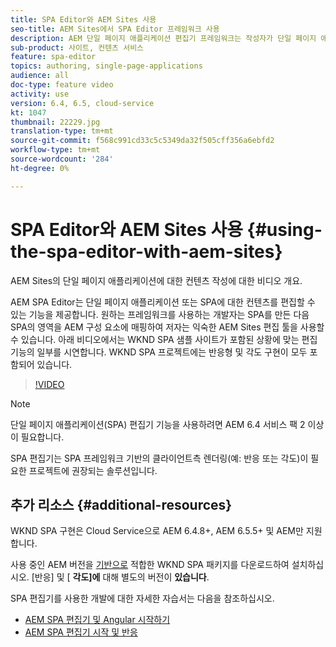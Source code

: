 ```yaml
---
title: SPA Editor와 AEM Sites 사용
seo-title: AEM Sites에서 SPA Editor 프레임워크 사용
description: AEM 단일 페이지 애플리케이션 편집기 프레임워크는 작성자가 단일 페이지 애플리케이션 또는 SPA에 대한 컨텐츠를 편집할 수 있는 기능을 제공합니다. 반응형 또는 각도 프레임워크를 사용하는 개발자는 SPA를 생성한 다음 SPA의 영역을 AEM 구성 요소에 매핑하여 작성자는 익숙한 AEM Sites 편집 툴을 사용할 수 있습니다.
sub-product: 사이트, 컨텐츠 서비스
feature: spa-editor
topics: authoring, single-page-applications
audience: all
doc-type: feature video
activity: use
version: 6.4, 6.5, cloud-service
kt: 1047
thumbnail: 22229.jpg
translation-type: tm+mt
source-git-commit: f568c991cd33c5c5349da32f505cff356a6ebfd2
workflow-type: tm+mt
source-wordcount: '284'
ht-degree: 0%

---
```



# SPA Editor와 AEM Sites 사용 {#using-the-spa-editor-with-aem-sites}

AEM Sites의 단일 페이지 애플리케이션에 대한 컨텐츠 작성에 대한 비디오 개요.

AEM SPA Editor는 단일 페이지 애플리케이션 또는 SPA에 대한 컨텐츠를 편집할 수 있는 기능을 제공합니다. 원하는 프레임워크를 사용하는 개발자는 SPA를 만든 다음 SPA의 영역을 AEM 구성 요소에 매핑하여 저자는 익숙한 AEM Sites 편집 툴을 사용할 수 있습니다. 아래 비디오에서는 WKND SPA 샘플 사이트가 포함된 상황에 맞는 편집 기능의 일부를 시연합니다. WKND SPA 프로젝트에는 반응형 및 각도 구현이 모두 포함되어 있습니다.

>[!VIDEO](https://video.tv.adobe.com/v/22229?quality=12&learn=on)

>[!NOTE]
>
> 단일 페이지 애플리케이션(SPA) 편집기 기능을 사용하려면 AEM 6.4 서비스 팩 2 이상이 필요합니다.
>
> SPA 편집기는 SPA 프레임워크 기반의 클라이언트측 렌더링(예: 반응 또는 각도)이 필요한 프로젝트에 권장되는 솔루션입니다.

## 추가 리소스 {#additional-resources}

WKND SPA 구현은 Cloud Service으로 AEM 6.4.8+, AEM 6.5.5+ 및 AEM만 지원합니다.

사용 중인 AEM 버전을 [기반으로](https://github.com/adobe/aem-guides-wknd-spa/releases) 적합한 WKND SPA 패키지를 다운로드하여 설치하십시오. [반응] 및 [ **각도]에** 대해 별도의 버전이 **있습니다**.

SPA 편집기를 사용한 개발에 대한 자세한 자습서는 다음을 참조하십시오.

* [AEM SPA 편집기 및 Angular 시작하기](https://docs.adobe.com/content/help/en/experience-manager-learn/spa-angular-tutorial/overview.html)
* [AEM SPA 편집기 시작 및 반응](https://docs.adobe.com/content/help/en/experience-manager-learn/spa-react-tutorial/overview.html)
